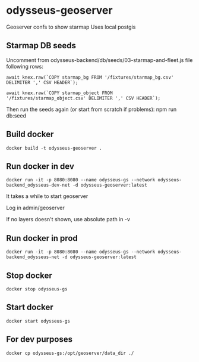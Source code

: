 # odysseus-geoserver

Geoserver confs to show starmap
Uses local postgis

## Starmap DB seeds 

Uncomment from odysseus-backend/db/seeds/03-starmap-and-fleet.js file following rows:

	await knex.raw(`COPY starmap_bg FROM '/fixtures/starmap_bg.csv' DELIMITER ',' CSV HEADER`);
	
	await knex.raw(`COPY starmap_object FROM '/fixtures/starmap_object.csv' DELIMITER ',' CSV HEADER`);

Then run the seeds again (or start from scratch if problems):
npm run db:seed

## Build docker

`docker build -t odysseus-geoserver .`

## Run docker in dev

`docker run -it -p 8080:8080 --name odysseus-gs --network odysseus-backend_odysseus-dev-net -d odysseus-geoserver:latest`

It takes a while to start geoserver

Log in admin/geoserver

If no layers doesn't shown, use absolute path in -v

## Run docker in prod

`docker run -it -p 8080:8080 --name odysseus-gs --network odysseus-backend_odysseus-net -d odysseus-geoserver:latest`

## Stop docker
	docker stop odysseus-gs

## Start docker
	docker start odysseus-gs

## For dev purposes
	docker cp odysseus-gs:/opt/geoserver/data_dir ./